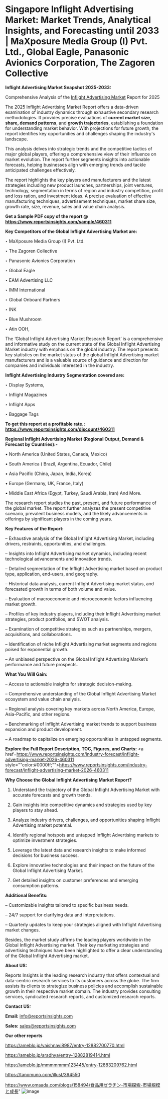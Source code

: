 # Singapore Inflight Advertising Market: Market Trends, Analytical Insights, and Forecasting until 2033 | MaXposure Media Group (I) Pvt. Ltd., Global Eagle, Panasonic Avionics Corporation, The Zagoren Collective

<strong>Inflight Advertising Market Snapshot 2025-2033:</strong>

Comprehensive Analysis of the <a href=https://www.reportsinsights.com/sample/460311>Inflight Advertising Market</a> Report for 2025

The 2025 Inflight Advertising Market Report offers a data-driven examination of industry dynamics through exhaustive secondary research methodologies. It provides precise evaluations of <strong>current market size, share, demand patterns</strong>, and <strong>growth trajectories</strong>, establishing a foundation for understanding market behavior. With projections for future growth, the report identifies key opportunities and challenges shaping the industry's landscape.

This analysis delves into strategic trends and the competitive tactics of major global players, offering a comprehensive view of their influence on market evolution. The report further segments insights into actionable forecasts, helping businesses align with emerging trends and tackle anticipated challenges effectively.

The report highlights the key players and manufacturers and the latest strategies including new product launches, partnerships, joint ventures, technology, segmentation in terms of region and industry competition, profit and loss ration, and investment ideas. A precise evaluation of effective manufacturing techniques, advertisement techniques, market share size, growth rate, size, revenue, sales and value chain analysis.

<strong>Get a Sample PDF copy of the report @ <a href=https://www.reportsinsights.com/sample/460311 style=color:#0000ff;>https://www.reportsinsights.com/sample/460311</a></strong>

<strong>Key Competitors of the Global Inflight Advertising Market are:</strong>

‣ MaXposure Media Group (I) Pvt. Ltd.

‣ The Zagoren Collective

‣ Panasonic Avionics Corporation

‣ Global Eagle

‣ EAM Advertising LLC

‣ IMM International

‣ Global Onboard Partners

‣ INK

‣ Blue Mushroom

‣ Atin OOH,

The ‘Global Inflight Advertising Market Research Report’ is a comprehensive and informative study on the current state of the Global Inflight Advertising Market industry with emphasis on the global industry. The report presents key statistics on the market status of the global Inflight Advertising market manufacturers and is a valuable source of guidance and direction for companies and individuals interested in the industry.

<strong>Inflight Advertising Industry Segmentation covered are:</strong>

‣ Display Systems,

‣ Inflight Magazines

‣ Inflight Apps

‣ Baggage Tags

<strong>To get this report at a profitable rate.: <a href=https://www.reportsinsights.com/discount/460311 style=color:#0000ff;>https://www.reportsinsights.com/discount/460311</a></strong>

<strong>Regional Inflight Advertising Market (Regional Output, Demand &amp; Forecast by Countries):-</strong>

• North America (United States, Canada, Mexico)

• South America ( Brazil, Argentina, Ecuador, Chile)

• Asia Pacific (China, Japan, India, Korea)

• Europe (Germany, UK, France, Italy)

• Middle East Africa (Egypt, Turkey, Saudi Arabia, Iran) And More.

The research report studies the past, present, and future performance of the global market. The report further analyzes the present competitive scenario, prevalent business models, and the likely advancements in offerings by significant players in the coming years.

<strong>Key Features of the Report:</strong>

– Exhaustive analysis of the Global Inflight Advertising Market, including drivers, restraints, opportunities, and challenges.

– Insights into Inflight Advertising market dynamics, including recent technological advancements and innovation trends.

– Detailed segmentation of the Inflight Advertising market based on product type, application, end-users, and geography.

– Historical data analysis, current Inflight Advertising market status, and forecasted growth in terms of both volume and value.

– Evaluation of macroeconomic and microeconomic factors influencing market growth.

– Profiles of key industry players, including their Inflight Advertising market strategies, product portfolios, and SWOT analysis.

– Examination of competitive strategies such as partnerships, mergers, acquisitions, and collaborations.

– Identification of niche Inflight Advertising market segments and regions poised for exponential growth.

– An unbiased perspective on the Global Inflight Advertising Market’s performance and future prospects.

<strong>What You Will Gain:</strong>

– Access to actionable insights for strategic decision-making.

– Comprehensive understanding of the Global Inflight Advertising Market ecosystem and value chain analysis.

– Regional analysis covering key markets across North America, Europe, Asia-Pacific, and other regions.

– Benchmarking of Inflight Advertising market trends to support business expansion and product development.

– A roadmap to capitalize on emerging opportunities in untapped segments.

<strong>Explore the Full Report Description, TOC, Figures, and Charts:</strong>
<a href=https://www.reportsinsights.com/industry-forecast/inflight-advertising-market-2026-460311 style=""color:#0000ff;"">https://www.reportsinsights.com/industry-forecast/inflight-advertising-market-2026-460311</a>

<strong>Why Choose the Global Inflight Advertising Market Report?</strong>

1. Understand the trajectory of the Global Inflight Advertising Market with accurate forecasts and growth trends.

2. Gain insights into competitive dynamics and strategies used by key players to stay ahead.

3. Analyze industry drivers, challenges, and opportunities shaping Inflight Advertising market potential.

4. Identify regional hotspots and untapped Inflight Advertising markets to optimize investment strategies.

5. Leverage the latest data and research insights to make informed decisions for business success.

6. Explore innovative technologies and their impact on the future of the Global Inflight Advertising Market.

7. Get detailed insights on customer preferences and emerging consumption patterns.

<strong>Additional Benefits:</strong>

– Customizable insights tailored to specific business needs.

– 24/7 support for clarifying data and interpretations.

– Quarterly updates to keep your strategies aligned with Inflight Advertising market changes.

Besides, the market study affirms the leading players worldwide in the Global Inflight Advertising market. Their key marketing strategies and advertising techniques have been highlighted to offer a clear understanding of the Global Inflight Advertising market.

<strong><strong>About US</strong>:</strong>

Reports Insights is the leading research industry that offers contextual and data-centric research services to its customers across the globe. The firm assists its clients to strategize business policies and accomplish sustainable growth in their respective market domain. The industry provides consulting services, syndicated research reports, and customized research reports.

<strong>Contact US:</strong>

<p class=><b>Email:</b> <a href=mailto:info@reportsinsights.com>info@reportsinsights.com</a></p>
<p class=><b>Sales:</b> <a href=mailto:sales@reportsinsights.com>sales@reportsinsights.com</a></p>

<strong>Our other reports</strong>

<a href=https://ameblo.jp/vaishnavi8987/entry-12882700770.html>https://ameblo.jp/vaishnavi8987/entry-12882700770.html</a>

<a href=https://ameblo.jp/aradhya/entry-12882819414.html>https://ameblo.jp/aradhya/entry-12882819414.html</a>

<a href=https://ameblo.jp/mmmmmmm123445/entry-12883209762.html>https://ameblo.jp/mmmmmmm123445/entry-12883209762.html</a>

<a href=https://tanomuno.com/illust/394550>https://tanomuno.com/illust/394550</a>

<a href=https://www.omaada.com/blogs/158494/食品用ゼラチン-市場探索-市場規模と成長>https://www.omaada.com/blogs/158494/食品用ゼラチン-市場探索-市場規模と成長</a>"
![image](https://github.com/user-attachments/assets/601bcd52-b536-479c-839e-4ab5ccd7f29c)
